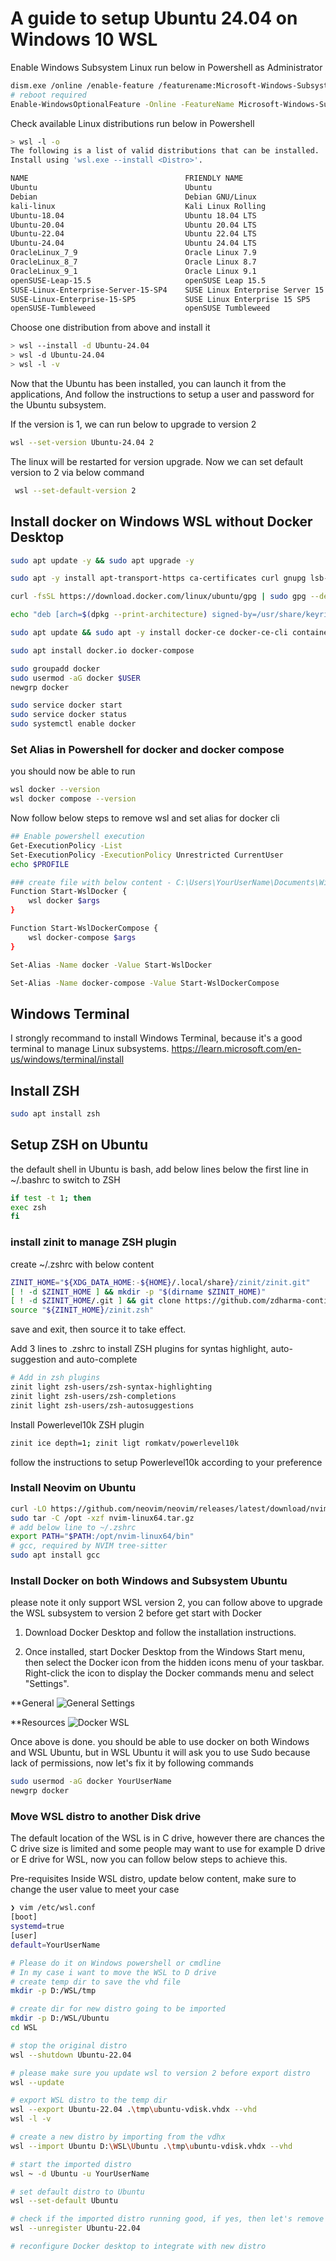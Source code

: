 # A guide to setup Ubuntu 24.04 on Windows 10 WSL

Enable Windows Subsystem Linux
run below in Powershell as Administrator

```bash
dism.exe /online /enable-feature /featurename:Microsoft-Windows-Subsystem-Linux /all /norestart
# reboot required
Enable-WindowsOptionalFeature -Online -FeatureName Microsoft-Windows-Subsystem-Linux
```

Check available Linux distributions
run below in Powershell
```bash
> wsl -l -o
The following is a list of valid distributions that can be installed.
Install using 'wsl.exe --install <Distro>'.

NAME                                   FRIENDLY NAME
Ubuntu                                 Ubuntu
Debian                                 Debian GNU/Linux
kali-linux                             Kali Linux Rolling
Ubuntu-18.04                           Ubuntu 18.04 LTS
Ubuntu-20.04                           Ubuntu 20.04 LTS
Ubuntu-22.04                           Ubuntu 22.04 LTS
Ubuntu-24.04                           Ubuntu 24.04 LTS
OracleLinux_7_9                        Oracle Linux 7.9
OracleLinux_8_7                        Oracle Linux 8.7
OracleLinux_9_1                        Oracle Linux 9.1
openSUSE-Leap-15.5                     openSUSE Leap 15.5
SUSE-Linux-Enterprise-Server-15-SP4    SUSE Linux Enterprise Server 15 SP4
SUSE-Linux-Enterprise-15-SP5           SUSE Linux Enterprise 15 SP5
openSUSE-Tumbleweed                    openSUSE Tumbleweed
```

Choose one distribution from above and install it
```bash
> wsl --install -d Ubuntu-24.04
> wsl -d Ubuntu-24.04
> wsl -l -v
```
Now that the Ubuntu has been installed, you can launch it from the applications, 
And follow the instructions to setup a user and password for the Ubuntu subsystem.


If the version is 1, we can run below to upgrade to version 2
```bash
wsl --set-version Ubuntu-24.04 2
```
The linux will be restarted for version upgrade.
Now we can set default version to 2 via below command
```bash
 wsl --set-default-version 2
```
## Install docker on Windows WSL without Docker Desktop

```bash
sudo apt update -y && sudo apt upgrade -y

sudo apt -y install apt-transport-https ca-certificates curl gnupg lsb-release

curl -fsSL https://download.docker.com/linux/ubuntu/gpg | sudo gpg --dearmor -o /usr/share/keyrings/docker-archive-keyring.gpg

echo "deb [arch=$(dpkg --print-architecture) signed-by=/usr/share/keyrings/docker-archive-keyring.gpg] https://download.docker.com/linux/ubuntu $(lsb_release -cs) stable" | sudo tee /etc/apt/sources.list.d/docker.list > /dev/null

sudo apt update && sudo apt -y install docker-ce docker-ce-cli containerd.io docker-buildx-plugin docker-compose-plugin docker.io docker-compose

sudo apt install docker.io docker-compose

sudo groupadd docker
sudo usermod -aG docker $USER
newgrp docker

sudo service docker start
sudo service docker status
sudo systemctl enable docker
```

### Set Alias in Powershell for docker and docker compose
you should now be able to run 

```bash
wsl docker --version
wsl docker compose --version
```
Now follow below steps to remove wsl and set alias for docker cli

```bash
## Enable powershell execution
Get-ExecutionPolicy -List
Set-ExecutionPolicy -ExecutionPolicy Unrestricted CurrentUser
echo $PROFILE

### create file with below content - C:\Users\YourUserName\Documents\WindowsPowerShell\Microsoft.PowerShell_profile.ps1
Function Start-WslDocker {
    wsl docker $args
}

Function Start-WslDockerCompose {
    wsl docker-compose $args
}

Set-Alias -Name docker -Value Start-WslDocker

Set-Alias -Name docker-compose -Value Start-WslDockerCompose
```


## Windows Terminal
I strongly recommand to install Windows Terminal, because it's a good terminal to manage Linux subsystems.
https://learn.microsoft.com/en-us/windows/terminal/install

## Install ZSH
```bash
sudo apt install zsh
```

## Setup ZSH on Ubuntu
the default shell in Ubuntu is bash, add below lines below the first line in ~/.bashrc to switch to ZSH
```bash
if test -t 1; then
exec zsh
fi
```
### install zinit to manage ZSH plugin
create ~/.zshrc with below content
```bash
ZINIT_HOME="${XDG_DATA_HOME:-${HOME}/.local/share}/zinit/zinit.git"
[ ! -d $ZINIT_HOME ] && mkdir -p "$(dirname $ZINIT_HOME)"
[ ! -d $ZINIT_HOME/.git ] && git clone https://github.com/zdharma-continuum/zinit.git "$ZINIT_HOME"
source "${ZINIT_HOME}/zinit.zsh"
```
save and exit, then source it to take effect.

Add 3 lines to .zshrc to install ZSH plugins for syntas highlight, auto-suggestion and auto-complete
```bash
# Add in zsh plugins
zinit light zsh-users/zsh-syntax-highlighting
zinit light zsh-users/zsh-completions
zinit light zsh-users/zsh-autosuggestions
```
Install Powerlevel10k ZSH plugin
```bash
zinit ice depth=1; zinit ligt romkatv/powerlevel10k
```
follow the instructions to setup Powerlevel10k according to your preference

### Install Neovim on Ubuntu
```bash
curl -LO https://github.com/neovim/neovim/releases/latest/download/nvim-linux64.tar.gz
sudo tar -C /opt -xzf nvim-linux64.tar.gz
# add below line to ~/.zshrc
export PATH="$PATH:/opt/nvim-linux64/bin"
# gcc, required by NVIM tree-sitter
sudo apt install gcc
```

### Install Docker on both Windows and Subsystem Ubuntu
please note it only support WSL version 2, you can follow above to upgrade the WSL subsystem to version 2 before get start with Docker

1. Download Docker Desktop and follow the installation instructions.

2. Once installed, start Docker Desktop from the Windows Start menu, then select the Docker icon from the hidden icons menu of your taskbar. Right-click the icon to display the Docker commands menu and select "Settings".


**General
![General Settings](docker-desktop-general-settings-wsl.PNG "Docker General Settings")

**Resources
![Docker WSL](docker-desktop-wsl-integration.PNG "Docker Desktop WSL integration")

Once above is done. you should be able to use docker on both Windows and WSL Ubuntu, but in WSL Ubuntu it will ask you to use Sudo because lack of permissions, now let's fix it by following commands
```bash
sudo usermod -aG docker YourUserName
newgrp docker
```

### Move WSL distro to another Disk drive
The default location of the WSL is in C drive, however there are chances the C drive size is limited and some people may  want to use for example D drive or E drive for WSL, now you can follow below steps to achieve this.

Pre-requisites
Inside WSL distro, update below content, make sure to change the user value to meet your case
```bash
❯ vim /etc/wsl.conf
[boot]
systemd=true
[user]
default=YourUserName
```

```bash
# Please do it on Windows powershell or cmdline
# In my case i want to move the WSL to D drive
# create temp dir to save the vhd file
mkdir -p D:/WSL/tmp

# create dir for new distro going to be imported
mkdir -p D:/WSL/Ubuntu
cd WSL

# stop the original distro
wsl --shutdown Ubuntu-22.04

# please make sure you update wsl to version 2 before export distro
wsl --update

# export WSL distro to the temp dir
wsl --export Ubuntu-22.04 .\tmp\ubuntu-vdisk.vhdx --vhd
wsl -l -v

# create a new distro by importing from the vdhx
wsl --import Ubuntu D:\WSL\Ubuntu .\tmp\ubuntu-vdisk.vhdx --vhd

# start the imported distro
wsl ~ -d Ubuntu -u YourUserName

# set default distro to Ubuntu
wsl --set-default Ubuntu

# check if the imported distro running good, if yes, then let's remove the original one
wsl --unregister Ubuntu-22.04

# reconfigure Docker desktop to integrate with new distro

```

